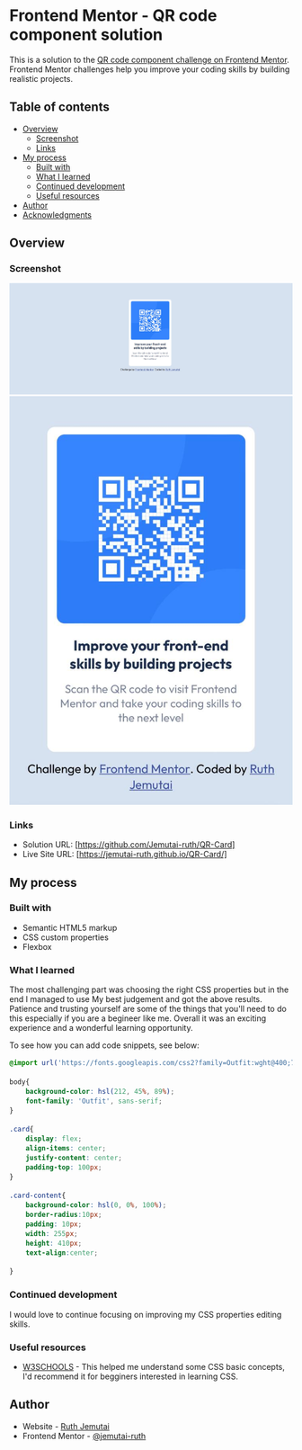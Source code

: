 # Frontend Mentor - QR code component solution

This is a solution to the [QR code component challenge on Frontend Mentor](https://www.frontendmentor.io/challenges/qr-code-component-iux_sIO_H). Frontend Mentor challenges help you improve your coding skills by building realistic projects. 

## Table of contents

- [Overview](#overview)
  - [Screenshot](#screenshot)
  - [Links](#links)
- [My process](#my-process)
  - [Built with](#built-with)
  - [What I learned](#what-i-learned)
  - [Continued development](#continued-development)
  - [Useful resources](#useful-resources)
- [Author](#author)
- [Acknowledgments](#acknowledgments)



## Overview

### Screenshot

![](./screenshot.jpg)
![](./sreenshot-mob.jpeg)



### Links

- Solution URL: [https://github.com/Jemutai-ruth/QR-Card]
- Live Site URL: [https://jemutai-ruth.github.io/QR-Card/]

## My process

### Built with

- Semantic HTML5 markup
- CSS custom properties
- Flexbox


### What I learned

The most challenging part was choosing the right CSS properties but in the end I managed to use My best judgement and got the above results. Patience and trusting yourself are some of the things that you'll need to do this especially if you are a begineer like me. Overall it was an exciting experience and a wonderful learning opportunity.

To see how you can add code snippets, see below:

```css
@import url('https://fonts.googleapis.com/css2?family=Outfit:wght@400;700&display=swap');

body{
    background-color: hsl(212, 45%, 89%);
    font-family: 'Outfit', sans-serif;
}

.card{     
    display: flex;
    align-items: center;
    justify-content: center;
    padding-top: 100px;
}

.card-content{
    background-color: hsl(0, 0%, 100%); 
    border-radius:10px;     
    padding: 10px; 
    width: 255px;
    height: 410px;
    text-align:center; 
    
}
```



### Continued development

I would love to continue focusing on improving my CSS properties editing skills.



### Useful resources

- [W3SCHOOLS](https://www.w3schools.com/css/) - This helped me understand some CSS basic concepts, I'd recommend it for begginers interested in learning CSS.




## Author

- Website - [Ruth Jemutai](https://github.com/Jemutai-ruth/QR-Card)
- Frontend Mentor - [@jemutai-ruth](https://www.frontendmentor.io/profile/Jemutai-ruth)












